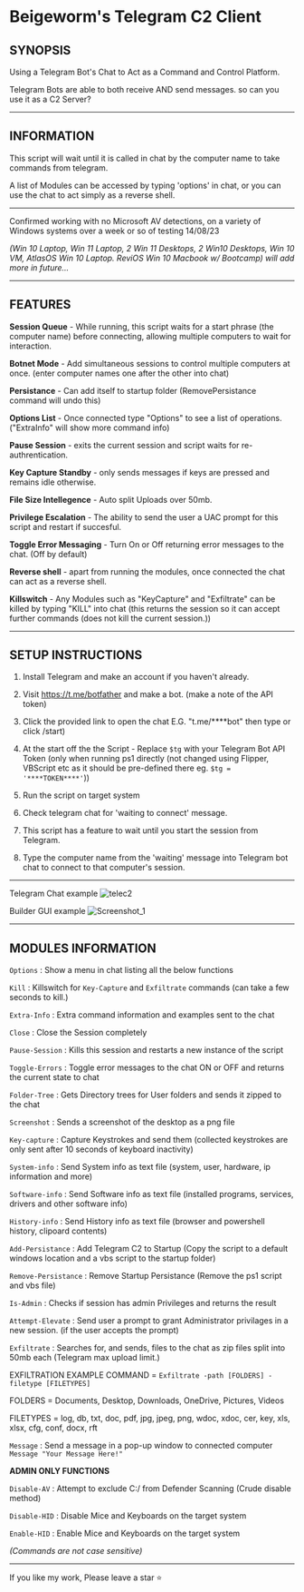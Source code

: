 # Beigeworm's Telegram C2 Client 

**SYNOPSIS**
-------------

Using a Telegram Bot's Chat to Act as a Command and Control Platform.

Telegram Bots are able to both receive AND send messages. so can you use it as a C2 Server?

-----------------------------------------------------------------------------------------------------------------------------

**INFORMATION**
---------------

This script will wait until it is called in chat by the computer name to take commands from telegram.

A list of Modules can be accessed by typing 'options' in chat, or you can use the chat to act simply as a reverse shell.

-----------------------------------------------------------------------------------------------------------------------------

Confirmed working with no Microsoft AV detections, on a variety of Windows systems over a week or so of testing 14/08/23

*(Win 10 Laptop, Win 11 Laptop, 2 Win 11 Desktops, 2 Win10 Desktops, Win 10 VM, AtlasOS Win 10 Laptop. ReviOS Win 10 Macbook w/ Bootcamp) will add more in future...*

-----------------------------------------------------------------------------------------------------------------------------

**FEATURES**
-------------

**Session Queue**          - While running, this script waits for a start phrase (the computer name) before connecting, allowing multiple computers to wait for interaction.

**Botnet Mode**            - Add simultaneous sessions to control multiple computers at once. (enter computer names one after the other into chat)

**Persistance**            - Can add itself to startup folder (RemovePersistance command will undo this)

**Options List**           - Once connected type "Options" to see a list of operations. ("ExtraInfo" will show more command info)

**Pause Session**          - exits the current session and script waits for re-authrentication.

**Key Capture Standby**    - only sends messages if keys are pressed and remains idle otherwise.

**File Size Intellegence** - Auto split Uploads over 50mb.

**Privilege Escalation**   - The ability to send the user a UAC prompt for this script and restart if succesful.

**Toggle Error Messaging** - Turn On or Off returning error messages to the chat. (Off by default)

**Reverse shell**          - apart from running the modules, once connected the chat can act as a reverse shell.

**Killswitch**             - Any Modules such as "KeyCapture" and "Exfiltrate" can be killed by typing "KILL" into chat
                         (this returns the session so it can accept further commands (does not kill the current session.))
                         
-----------------------------------------------------------------------------------------------------------------------------

**SETUP INSTRUCTIONS**
----------------------
 1. Install Telegram and make an account if you haven't already.

 2. Visit https://t.me/botfather and make a bot. (make a note of the API token)
 
 3. Click the provided link to open the chat E.G. "t.me/****bot" then type or click /start)

 4. At the start off the the Script - Replace `$tg` with your Telegram Bot API Token (only when running ps1 directly (not changed using Flipper, VBScript etc as it should be pre-defined there eg. `$tg = '****TOKEN****'`))
 
 5. Run the script on target system
 
 6. Check telegram chat for 'waiting to connect' message.
 
 7. This script has a feature to wait until you start the session from Telegram.
 
 8. Type the computer name from the 'waiting' message into Telegram bot chat to connect to that computer's session.

-----------------------------------------------------------------------------------------------------------------------------


Telegram Chat example
![telec2](https://github.com/beigeworm/Powershell-Tools-and-Toys/assets/93350544/58ec957d-4792-4d5a-9f06-ced4ccc3408d)

Builder GUI example
![Screenshot_1](https://github.com/beigeworm/Powershell-Tools-and-Toys/assets/93350544/5424ba95-d4bd-4667-a2b5-cf681f049698)


-----------------------------------------------------------------------------------------------------------------------------

**MODULES INFORMATION**
-----------------------

`Options`           : Show a menu in chat listing all the below functions

`Kill`              : Killswitch for `Key-Capture` and `Exfiltrate` commands (can take a few seconds to kill.)

`Extra-Info`        : Extra command information and examples sent to the chat

`Close`             : Close the Session completely

`Pause-Session`      : Kills this session and restarts a new instance of the script

`Toggle-Errors`      : Toggle error messages to the chat ON or OFF and returns the current state to chat

`Folder-Tree`        : Gets Directory trees for User folders and sends it zipped to the chat

`Screenshot`        : Sends a screenshot of the desktop as a png file

`Key-capture`        : Capture Keystrokes and send them (collected keystrokes are only sent after 10 seconds of keyboard inactivity)

`System-info`        : Send System info as text file (system, user, hardware, ip information and more)

`Software-info`      : Send Software info as text file (installed programs, services, drivers and other software info)

`History-info`       : Send History info as text file (browser and powershell history, clipoard contents)

`Add-Persistance`    : Add Telegram C2 to Startup (Copy the script to a default windows location and a vbs script to the startup folder)

`Remove-Persistance` : Remove Startup Persistance (Remove the ps1 script and vbs file)

`Is-Admin`           : Checks if session has admin Privileges and returns the result

`Attempt-Elevate`    : Send user a prompt to grant Administrator privilages in a new session. (if the user accepts the prompt)

`Exfiltrate`        : Searches for, and sends, files to the chat as zip files split into 50mb each (Telegram max upload limit.)

 EXFILTRATION EXAMPLE COMMAND  =  `Exfiltrate -path [FOLDERS] -filetype [FILETYPES]`
 
 FOLDERS = Documents, Desktop, Downloads, OneDrive, Pictures, Videos
 
 FILETYPES = log, db, txt, doc, pdf, jpg, jpeg, png, wdoc, xdoc, cer, key, xls, xlsx, cfg, conf, docx, rft

`Message`           : Send a message in a pop-up window to connected computer `Message "Your Message Here!"`
 
**ADMIN ONLY FUNCTIONS**

`Disable-AV`        : Attempt to exclude C:/ from Defender Scanning (Crude disable method)

`Disable-HID`       : Disable Mice and Keyboards on the target system

`Enable-HID`        : Enable Mice and Keyboards on the target system

*(Commands are not case sensitive)*
 
-----------------------------------------------------------------------------------------------------------------------------

If you like my work, Please leave a star ⭐
